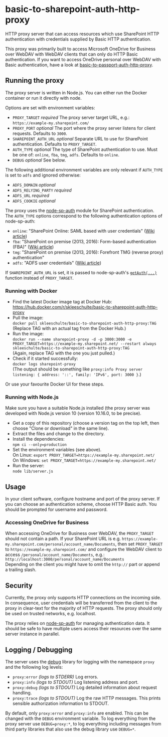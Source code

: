 # basic-to-sharepoint-auth-http-proxy

HTTP proxy server that can access resources which use SharePoint HTTP authentication with credentials supplied by Basic
HTTP authentication.

This proxy was primarily built to access Microsoft OneDrive for Business over WebDAV with WebDAV clients that can only
do HTTP Basic authentication. If you want to access OneDrive personal over WebDAV with Basic authentication, have a look
at [basic-to-passport-auth-http-proxy](https://github.com/skleeschulte/basic-to-passport-auth-http-proxy).

## Running the proxy

The proxy server is written in Node.js. You can either run the Docker container or run it directly with node.

Options are set with environment variables:

- `PROXY_TARGET` *required* The proxy server target URL, e.g.: `https://example-my.sharepoint.com/`
- `PROXY_PORT` *optional* The port where the proxy server listens for client requests. Defaults to `3000`.
- `SHAREPOINT_AUTH_URL` *optional* Separate URL to use for SharePoint authentication. Defaults to `PROXY_TARGET`.
- `AUTH_TYPE` *optional* The type of SharePoint authentication to use. Must be one of: `online`, `fba`, `tmg`, `adfs`.
  Defaults to `online`.
- `DEBUG` *optional* See below.

The following additional environment variables are only relevant if `AUTH_TYPE` is set to `adfs` and ignored otherwise:

- `ADFS_DOMAIN` *optional*
- `ADFS_RELYING_PARTY` *required*
- `ADFS_URL` *required*
- `ADFS_COOKIE` *optional*

The proxy uses the [node-sp-auth](https://www.npmjs.com/package/node-sp-auth) module for SharePoint authentication. The
`AUTH_TYPE` options correspond to the following authentication options of node-sp-auth:

- `online`: "SharePoint Online: SAML based with user credentials" ([Wiki article](https://github.com/s-KaiNet/node-sp-auth/wiki/SharePoint%20Online%20user%20credentials%20authentication))
- `fba`: "SharePoint on premise (2013, 2016): Form-based authentication (FBA)" ([Wiki article](https://github.com/s-KaiNet/node-sp-auth/wiki/SharePoint%20on-premise%20FBA%20authentication))
- `tmg`: "SharePoint on premise (2013, 2016): Forefront TMG (reverse proxy) authentication"
- `adfs`: "ADFS user credentials" ([Wiki article](https://github.com/s-KaiNet/node-sp-auth/wiki/ADFS%20user%20credentials%20authentication))

If `SHAREPOINT_AUTH_URL` is set, it is passed to node-sp-auth's
[`getAuth(...)`](https://github.com/s-KaiNet/node-sp-auth#getauthurl-credentialoptions) function instead of
`PROXY_TARGET`.

### Running with Docker

- Find the latest Docker image tag at Docker Hub:  
  https://hub.docker.com/r/skleeschulte/basic-to-sharepoint-auth-http-proxy
- Pull the image:  
  `docker pull skleeschulte/basic-to-sharepoint-auth-http-proxy:TAG`  
  (Replace TAG with an actual tag from the Docker Hub.)
- Run the image:  
  `docker run --name sharepoint-proxy -d -p 3000:3000 -e PROXY_TARGET=https://example-my.sharepoint.net/ --restart always skleeschulte/basic-to-sharepoint-auth-http-proxy:TAG`  
  (Again, replace TAG with the one you just pulled.)
- Check if it started successfully:  
  `docker logs sharepoint-proxy`  
  (The output should be something like `proxy:info Proxy server listening: { address: '::', family: 'IPv6', port: 3000 }`.)

Or use your favourite Docker UI for these steps.

### Running with Node.js

Make sure you have a suitable Node.js installed (the proxy server was developed with Node.js version 10 (version
10.16.0, to be precise).

- Get a copy of this repository (choose a version tag on the top left, then choose "Clone or download" in the same
  line).
- Extract the files and change to the directory.
- Install the dependencies:  
  `npm ci --only=production`
- Set the environment variables (see above).  
  On Linux: `export PROXY_TARGET=https://example-my.sharepoint.net/`  
  On Windows: `set PROXY_TARGET=https://example-my.sharepoint.net/`
- Run the server:  
  `node lib/server.js`

## Usage

In your client software, configure hostname and port of the proxy server. If you can choose an authentication scheme,
choose HTTP Basic auth. You should be prompted for username and password.

### Accessing OneDrive for Business

When accessing OneDrive for Business over WebDAV, the `PROXY_TARGET` should not contain a path. If your SharePoint URL
is e.g. `https://example-my.sharepoint.com/personal/account_name/Documents`, then set `PROXY_TARGET` to
`https://example-my.sharepoint.com/` and configure the WebDAV client to access `/personal/account_name/Documents`,
e.g.:  
`http://localhost:3000/personal/account_name/Documents`  
Depending on the client you might have to omit the `http://` part or append a trailing slash.

## Security

Currently, the proxy only supports HTTP connections on the incoming side. In consequence, user credentials will be
transferred from the client to the proxy in clear-text for the majority of HTTP requests. The proxy should only be used
on trusted networks, e.g. localhost.

The proxy relies on [node-sp-auth](https://www.npmjs.com/package/node-sp-auth) for managing authentication data. It
should be safe to have multiple users access their resources over the same server instance in parallel.

## Logging / Debugging

The server uses the [debug](https://www.npmjs.com/package/debug) library for logging with the namespace `proxy` and the
following log levels:

- `proxy:error` *(logs to STDERR)* Log errors.
- `proxy:info` *(logs to STDOUT)* Log listening address and port.
- `proxy:debug` *(logs to STDOUT)* Log detailed information about request handling.
- `proxy:trace` *(logs to STDOUT)* Log the raw HTTP messages. This prints sensible authorization information to STDOUT.

By default, only `proxy:error` and `proxy:info` are enabled. This can be changed with the `DEBUG` environment variable.
To log everything from the proxy server use `DEBUG=proxy:*`, to log everything including messages from third party
libraries that also use the debug library use `DEBUG=*`.
